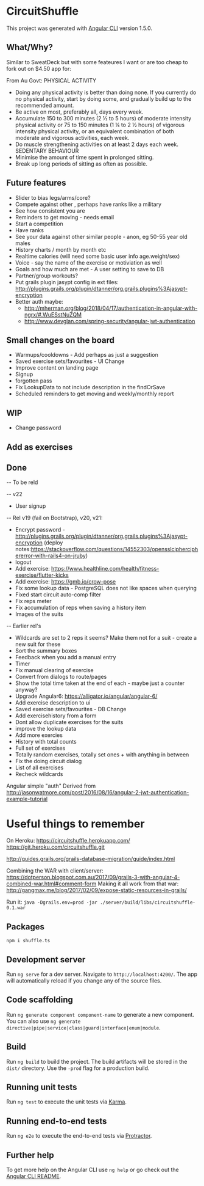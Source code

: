 # CircuitShuffle

This project was generated with [Angular CLI](https://github.com/angular/angular-cli) version 1.5.0.

## What/Why?

Similar to SweatDeck but with some feateures I want or are too cheap to fork out on $4.50 app for:

From Au Govt:
PHYSICAL ACTIVITY
* Doing any physical activity is better than doing none. If you currently do no physical
activity, start by doing some, and gradually build up to the recommended amount.
* Be active on most, preferably all, days every week.
* Accumulate 150 to 300 minutes (2 ½ to 5 hours) of moderate intensity physical activity or
75 to 150 minutes (1 ¼ to 2 ½ hours) of vigorous intensity physical activity, or an
equivalent combination of both moderate and vigorous activities, each week.
* Do muscle strengthening activities on at least 2 days each week.
SEDENTARY BEHAVIOUR
* Minimise the amount of time spent in prolonged sitting.
* Break up long periods of sitting as often as possible.

## Future features

* Slider to bias legs/arms/core?
* Compete against other , perhaps have ranks like a military
* See how consistent you are
* Reminders to get moving - needs email
* Start a competition
* Have ranks
* See your data against other similar people - anon, eg 50-55 year old males
* History charts / month by month etc
* Realtime calories (will need some basic user info age.weight/sex)
* Voice - say the name of the exercise or motiviation as well
* Goals and how much are met - A user setting to save to DB
* Partner/group workouts?
* Put grails plugin jasypt config in ext files: http://plugins.grails.org/plugin/dtanner/org.grails.plugins%3Ajasypt-encryption
* Better auth maybe: 
    * http://mherman.org/blog/2018/04/17/authentication-in-angular-with-ngrx/#.WuESstNuZQM
    * http://www.devglan.com/spring-security/angular-jwt-authentication

## Small changes on the board

* Warmups/cooldowns -  Add perhaps as just a suggestion
* Saved exercise sets/favourites - UI Change
* Improve content on landing page
* Signup
* forgotten pass
* Fix LookupData to not include description in the findOrSave
* Scheduled reminders to get moving and weekly/monthly report

## WIP
* Change password

## Add as exercises

## Done

-- To be reld


-- v22
* User signup

-- Rel v19 (fail on Bootstrap), v20, v21:

* Encrypt password - http://plugins.grails.org/plugin/dtanner/org.grails.plugins%3Ajasypt-encryption (deploy notes:https://stackoverflow.com/questions/14552303/opensslcipherciphererror-with-rails4-on-jruby)
* logout
* Add exercise: https://www.healthline.com/health/fitness-exercise/flutter-kicks
* Add exercise: https://gmb.io/crow-pose
* Fix some lookup data - PostgreSQL does not like spaces when querying
* Fixed start circuit auto-comp filter
* Fix reps meter 
* Fix accumulation of reps when saving a history item
* Images of the suits 

-- Earlier rel's
* Wildcards are set to 2 reps it seems?  Make them not for a suit - create a new suit for these
* Sort the summary boxes
* Feedback when you add a manual entry
* Timer
* Fix manual clearing of exercise
* Convert from dialogs to route/pages
* Show the total time taken at the end of each - maybe just a counter anyway?
* Upgrade Angular6: https://alligator.io/angular/angular-6/
* Add exercise description to ui
* Saved exercise sets/favourites - DB Change
* Add exercisehistory from a form  
* Dont allow duplicate exercises for the suits
* improve the lookup data 
* Add more exercies
* History with total counts
* Full set of exercises
* Totally random exercises, totally set ones + with anything in between
* Fix the doing circuit dialog
* List of all exercises
* Recheck wildcards

Angular simple "auth" Derived from http://jasonwatmore.com/post/2016/08/16/angular-2-jwt-authentication-example-tutorial


# Useful things to remember

On Heroku: 
https://circuitshuffle.herokuapp.com/ 
https://git.heroku.com/circuitshuffle.git

http://guides.grails.org/grails-database-migration/guide/index.html

Combining the WAR with client/server: https://dotperson.blogspot.com.au/2017/09/grails-3-with-angular-4-combined-war.html#comment-form
Making it all work from that war: http://gangmax.me/blog/2017/02/09/expose-static-resources-in-grails/ 

Run it: `java -Dgrails.env=prod -jar ./server/build/libs/circuitshuffle-0.1.war`

## Packages

```
npm i shuffle.ts
```

## Development server

Run `ng serve` for a dev server. Navigate to `http://localhost:4200/`. The app will automatically reload if you change any of the source files.

## Code scaffolding

Run `ng generate component component-name` to generate a new component. You can also use `ng generate directive|pipe|service|class|guard|interface|enum|module`.

## Build

Run `ng build` to build the project. The build artifacts will be stored in the `dist/` directory. Use the `-prod` flag for a production build.

## Running unit tests

Run `ng test` to execute the unit tests via [Karma](https://karma-runner.github.io).

## Running end-to-end tests

Run `ng e2e` to execute the end-to-end tests via [Protractor](http://www.protractortest.org/).

## Further help

To get more help on the Angular CLI use `ng help` or go check out the [Angular CLI README](https://github.com/angular/angular-cli/blob/master/README.md).

